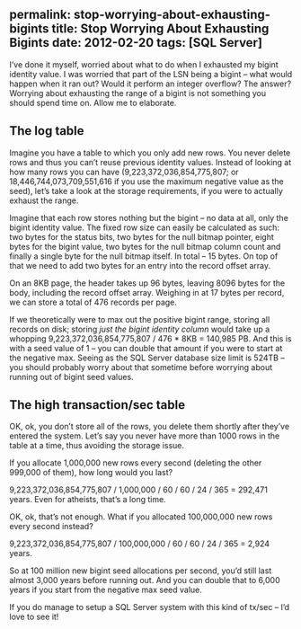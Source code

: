 permalink: stop-worrying-about-exhausting-bigints
title: Stop Worrying About Exhausting Bigints
date: 2012-02-20
tags: [SQL Server]
---
I’ve done it myself, worried about what to do when I exhausted my bigint identity value. I was worried that part of the LSN being a bigint – what would happen when it ran out? Would it perform an integer overflow? The answer? Worrying about exhausting the range of a bigint is not something you should spend time on. Allow me to elaborate.

<!-- more -->

## The log table

Imagine you have a table to which you only add new rows. You never delete rows and thus you can’t reuse previous identity values. Instead of looking at how many rows you can have (9,223,372,036,854,775,807; or 18,446,744,073,709,551,616 if you use the maximum negative value as the seed), let’s take a look at the storage requirements, if you were to actually exhaust the range.

Imagine that each row stores nothing but the bigint – no data at all, only the bigint identity value. The fixed row size can easily be calculated as such: two bytes for the status bits, two bytes for the null bitmap pointer, eight bytes for the bigint value, two bytes for the null bitmap column count and finally a single byte for the null bitmap itself. In total – 15 bytes. On top of that we need to add two bytes for an entry into the record offset array.

On an 8KB page, the header takes up 96 bytes, leaving 8096 bytes for the body, including the record offset array. Weighing in at 17 bytes per record, we can store a total of 476 records per page.

If we theoretically were to max out the positive bigint range, storing all records on disk; storing *just the bigint identity column* would take up a whopping 9,223,372,036,854,775,807 / 476 * 8KB = 140,985 PB. And this is with a seed value of 1 – you can double that amount if you were to start at the negative max. Seeing as the SQL Server database size limit is 524TB – you should probably worry about that sometime before worrying about running out of bigint seed values.

## The high transaction/sec table

OK, ok, you don’t store all of the rows, you delete them shortly after they’ve entered the system. Let’s say you never have more than 1000 rows in the table at a time, thus avoiding the storage issue.

If you allocate 1,000,000 new rows every second (deleting the other 999,000 of them), how long would you last?

9,223,372,036,854,775,807 / 1,000,000 / 60 / 60 / 24 / 365 = 292,471 years. Even for atheists, that’s a long time.

OK, ok, that’s not enough. What if you allocated 100,000,000 new rows every second instead?

9,223,372,036,854,775,807 / 100,000,000 / 60 / 60 / 24 / 365 = 2,924 years.

So at 100 million new bigint seed allocations per second, you’d still last almost 3,000 years before running out. And you can double that to 6,000 years if you start from the negative max seed value.

If you do manage to setup a SQL Server system with this kind of tx/sec – I’d love to see it!
